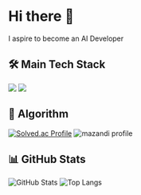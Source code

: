 # Hi there 👋
<p>
  I aspire to become an AI Developer
</p>

## 🛠 Main Tech Stack
<img src="https://img.shields.io/badge/Python-3776AB?style=for-the-badge&logo=Python&logoColor=white"> <img src="https://img.shields.io/badge/Pytorch-EE4C2C?style=for-the-badge&logo=Pytorch&logoColor=white">

## 🧩 Algorithm
[![Solved.ac Profile](http://mazassumnida.wtf/api/v2/generate_badge?boj=d0_0h)](https://solved.ac/백준아이디/)
![mazandi profile](http://mazandi.herokuapp.com/api?handle=d0_0h&theme=cold)

## 📊 GitHub Stats
![GitHub Stats](https://github-readme-stats.vercel.app/api?username=d0v0h&show_icons=true)
![Top Langs](https://github-readme-stats.vercel.app/api/top-langs/?username=d0v0h&layout=compact)﻿

